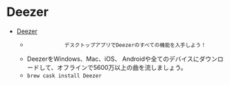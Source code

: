 # Deezer
- [Deezer](https://www.deezer.com/download)
  -  				デスクトップアプリでDeezerのすべての機能を入手しよう！			
  - DeezerをWindows、Mac、iOS、 Androidや全てのデバイスにダウンロードして、オフラインで5600万以上の曲を流しましょう。
  - `brew cask install Deezer`
